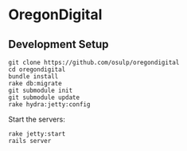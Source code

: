 OregonDigital
=============

Development Setup
------------------

    git clone https://github.com/osulp/oregondigital
	cd oregondigital
	bundle install
	rake db:migrate
	git submodule init
	git submodule update
	rake hydra:jetty:config


Start the servers:

    rake jetty:start
	rails server
